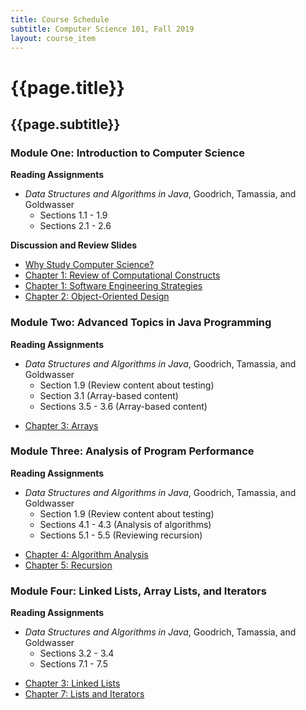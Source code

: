 ```yaml
---
title: Course Schedule
subtitle: Computer Science 101, Fall 2019
layout: course_item
---
```


# {{page.title}}
## {{page.subtitle}}

### Module One: Introduction to Computer Science

**Reading Assignments**

- <em>Data Structures and Algorithms in Java</em>, Goodrich, Tamassia, and Goldwasser
  - Sections 1.1 - 1.9
  - Sections 2.1 - 2.6

**Discussion and Review Slides**

<ul>

<li> <a target="_blank" rel="noopener" href="{{site.baseurl}}teaching/cs101F2019/provide/slides/cs101_whystudycomputerscience.html">Why Study Computer Science?</a>

<li> <a target="_blank" rel="noopener" href="{{site.baseurl}}teaching/cs101F2019/provide/slides/cs101_chapter1.html">Chapter 1: Review of Computational Constructs</a>

<li> <a target="_blank" rel="noopener" href="{{site.baseurl}}teaching/cs101F2019/provide/slides/cs101_chapter1_sd.html">Chapter 1: Software Engineering Strategies</a>

<li> <a target="_blank" rel="noopener" href="{{site.baseurl}}teaching/cs101F2019/provide/slides/cs101_chapter2.html">Chapter 2: Object-Oriented Design</a>

</ul>

### Module Two: Advanced Topics in Java Programming

**Reading Assignments**

- <em>Data Structures and Algorithms in Java</em>, Goodrich, Tamassia, and Goldwasser
    - Section 1.9 (Review content about testing)
    - Section 3.1 (Array-based content)
    - Sections 3.5 - 3.6 (Array-based content)

<ul>

<li> <a target="_blank" rel="noopener" href="{{site.baseurl}}teaching/cs101F2019/provide/slides/cs101_chapter3.html">Chapter 3: Arrays</a>

</ul>

### Module Three: Analysis of Program Performance

**Reading Assignments**

- <em>Data Structures and Algorithms in Java</em>, Goodrich, Tamassia, and Goldwasser
    - Section 1.9 (Review content about testing)
    - Sections 4.1 - 4.3 (Analysis of algorithms)
    - Sections 5.1 - 5.5 (Reviewing recursion)

<ul>

<li> <a target="_blank" rel="noopener" href="{{site.baseurl}}teaching/cs101F2019/provide/slides/cs101_chapter4.html">Chapter 4: Algorithm Analysis</a>
<li> <a target="_blank" rel="noopener" href="{{site.baseurl}}teaching/cs101F2019/provide/slides/cs101_chapter5.html">Chapter 5: Recursion</a>

</ul>

### Module Four: Linked Lists, Array Lists, and Iterators

**Reading Assignments**

- <em>Data Structures and Algorithms in Java</em>, Goodrich, Tamassia, and Goldwasser
    - Sections 3.2 - 3.4
    - Sections 7.1 - 7.5

<ul>

<li> <a target="_blank" rel="noopener" href="{{site.baseurl}}teaching/cs101F2019/provide/slides/cs101_chapter3_ll.html">Chapter 3: Linked Lists</a>
<li> <a target="_blank" rel="noopener" href="{{site.baseurl}}teaching/cs101F2019/provide/slides/cs101_chapter7.html">Chapter 7: Lists and Iterators</a>

</ul>
